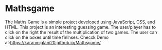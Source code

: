 # Mathsgame
The Maths Game is a simple project developed using JavaScript, CSS, and HTML. This project is an interesting guessing game. The user/player has to click on the right the result of the multiplication of two games. The user can click on the boxes until time finihses.
Checck Demo at:https://karanmiglani20.github.io/Mathsgame/
